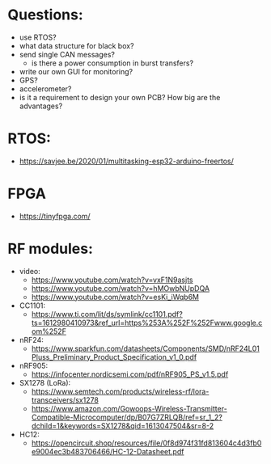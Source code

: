 # Questions:

* use RTOS?
* what data structure for black box?
* send single CAN messages?
    - is there a power consumption in burst transfers?
* write our own GUI for monitoring?
* GPS?
* accelerometer?
* is it a requirement to design your own PCB? How big are the advantages?


# RTOS:

* https://savjee.be/2020/01/multitasking-esp32-arduino-freertos/

# FPGA
* <https://tinyfpga.com/>

# RF modules:
- video: 
    * https://www.youtube.com/watch?v=vxF1N9asjts
    * https://www.youtube.com/watch?v=hMOwbNUpDQA
    * https://www.youtube.com/watch?v=esKi_iWqb6M
- CC1101: 
    * https://www.ti.com/lit/ds/symlink/cc1101.pdf?ts=1612980410973&ref_url=https%253A%252F%252Fwww.google.com%252F
- nRF24: 
    * https://www.sparkfun.com/datasheets/Components/SMD/nRF24L01Pluss_Preliminary_Product_Specification_v1_0.pdf
- nRF905: 
    * https://infocenter.nordicsemi.com/pdf/nRF905_PS_v1.5.pdf
- SX1278 (LoRa):
    * https://www.semtech.com/products/wireless-rf/lora-transceivers/sx1278
    * https://www.amazon.com/Gowoops-Wireless-Transmitter-Compatible-Microcomputer/dp/B07G7ZRLQB/ref=sr_1_2?dchild=1&keywords=SX1278&qid=1613047504&sr=8-2
- HC12: 
    * https://opencircuit.shop/resources/file/0f8d974f31fd813604c4d3fb0e9004ec3b483706466/HC-12-Datasheet.pdf